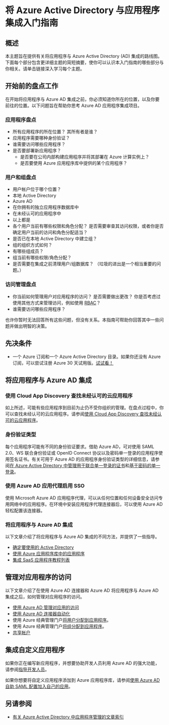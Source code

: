 <properties
   pageTitle="将 Azure Active Directory 与应用程序集成入门指南 | Azure"
   description="本文是一篇入门指南，介绍如何将 Azure Active Directory (AD) 与本地应用程序和云应用程序集成。"
   services="active-directory"
   documentationCenter=""
   authors="ihenkel"
   manager="stevenpo"
   editor=""/>

<tags
      ms.service="active-directory"
      ms.date="02/09/2016"
      wacn.date="06/23/2016"/>


# 将 Azure Active Directory 与应用程序集成入门指南
## 概述
本主题旨在提供有关将应用程序与 Azure Active Directory (AD) 集成的路线图。下面每个部分包含更详细主题的简短摘要，使你可以认识本入门指南的哪些部分与你相关。请单击链接深入学习每个主题。

## 开始前的盘点工作
在开始将应用程序与 Azure AD 集成之前，你必须知道你所在的位置，以及你要前往的位置。以下问题旨在帮助你思考 Azure AD 应用程序集成项目。

### 应用程序盘点
- 所有应用程序的所在位置？ 其所有者是谁？
- 应用程序需要哪种身份验证？
- 谁需要访问哪些应用程序？
- 是否要部署新应用程序？
  - 是否要在公司内部构建应用程序并将其部署在 Azure 计算实例上？
  - 是否要使用 Azure 应用程序库中提供的某个应用程序？

### 用户和组盘点
- 用户帐户位于哪个位置？
 - 本地 Active Directory
 - Azure AD
 - 在你拥有的独立应用程序数据库中
 - 在未经认可的应用程序中
 - 以上都是
- 各个用户当前有哪些权限和角色分配？ 是否需要审查其访问权限，或者你是否确定用户当前的访问和角色分配适当？
- 是否已在本地 Active Directory 中建立组？
 - 组的组织方式如何？
 - 有哪些组成员？
 - 组当前有哪些权限/角色分配？
- 是否需要在集成之前清理用户/组数据库？ （垃圾的进出是一个相当重要的问题。）

### 访问管理盘点
- 你当前如何管理用户对应用程序的访问？ 是否需要做出更改？ 你是否考虑过使用其他方式来管理访问，例如使用 [RBAC](/documentation/articles/role-based-access-control-configure)？
- 谁需要访问哪些应用程序？

也许你暂时无法回答所有这些问题，但没有关系。本指南可帮助你回答其中一些问题并做出明智的决策。

## 先决条件
- 一个 Azure 订阅和一个 Azure Active Directory 目录。如果你还没有 Azure 订阅，可以尝试注册 Azure 30 天试用版。[试试看！](/pricing/1rmb-trial-full/?v=c&form-type=waitinglist)

## 将应用程序与 Azure AD 集成
### 使用 Cloud App Discovery 查找未经认可的云应用程序
如上所述，可能有些应用程序到目前为止仍不受你组织的管理。在盘点过程中，你可以查找未经认可的云应用程序。请参阅[使用 Cloud App Discovery 查找未经认可的云应用程序](/documentation/articles/active-directory-cloudappdiscovery-whatis)。

### 身份验证类型
每个应用程序可能有不同的身份验证要求。借助 Azure AD，可对使用 SAML 2.0、WS 联合身份验证或 OpenID Connect 协议以及密码单一登录的应用程序使用签名证书。有关可用于 Azure AD 的应用程序身份验证类型的详细信息，请参阅[在 Azure Active Directory 中管理用于联合单一登录的证书](/documentation/articles/active-directory-sso-certs)和[基于密码的单一登录](/documentation/articles/active-directory-appssoaccess-whatis)。

### 使用 Azure AD 应用代理启用 SSO
使用 Microsoft Azure AD 应用程序代理，可以从任何位置和任何设备安全访问专用网络中的应用程序。在环境中安装应用程序代理连接器后，可以使用 Azure AD 轻松配置该连接器。

### 将应用程序与 Azure AD 集成
以下文章介绍了将应用程序与 Azure AD 集成的不同方法，并提供了一些指导。

- [确定要使用的 Active Directory](/documentation/articles/active-directory-administer)
- [使用 Azure 应用程序库中的应用程序](/documentation/articles/active-directory-appssoaccess-whatis)
- [集成 SaaS 应用程序教程列表](/documentation/articles/active-directory-saas-tutorial-list)


## 管理对应用程序的访问
以下文章介绍了在使用 Azure AD 连接器和 Azure AD 将应用程序与 Azure AD 集成之后，如何管理对应用程序的访问。

- [使用 Azure AD 管理对应用的访问](/documentation/articles/active-directory-managing-access-to-apps)
- [使用 Azure AD 连接器自动化](/documentation/articles/active-directory-saas-app-provisioning)
- 使用 Azure 经典管理门户[将用户分配到应用程序](/documentation/articles/active-directory-applications-guiding-developers-assigning-users)。
- 使用 Azure 经典管理门户[将组分配到应用程序](/documentation/articles/active-directory-applications-guiding-developers-assigning-groups)。
- [共享帐户](/documentation/articles/active-directory-sharing-accounts)

## 集成自定义应用程序
如果你正在编写新应用程序，并想要协助开发人员利用 Azure AD 的强大功能，请参阅[指导开发人员](/documentation/articles/active-directory-applications-guiding-developers-for-lob-applications)。

如果你想要将自定义应用程序添加到 Azure 应用程序库，请参阅[使用 Azure AD 自助 SAML 配置加入自己的应用](http://blogs.technet.com/b/ad/archive/2015/06/17/bring-your-own-app-with-azure-ad-self-service-saml-configuration-gt-now-in-preview.aspx)。

## 另请参阅

- [有关 Azure Active Directory 中应用程序管理的文章索引](/documentation/articles/active-directory-apps-index)


<!---HONumber=Mooncake_0613_2016-->
